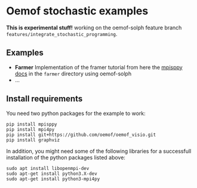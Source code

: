 # Oemof stochastic examples  

**This is experimental stuff!** working on the oemof-solph
feature branch `features/integrate_stochastic_programming`.


## Examples

* **Farmer** Implementation of the framer tutorial from here the
[mpisppy docs](https://mpi-sppy.readthedocs.io/en/latest/examples.html) in
the `farmer` directory using oemof-solph
* ...


## Install requirements


You need two python packages for the example to work:

```
pip install mpisppy
pip install mpi4py
pip install git+https://github.com/oemof/oemof_visio.git
pip install graphviz
```

In addition, you might need some of the following libraries for a successfull installation of the python packages listed above:

```
sudo apt install libopenmpi-dev
sudo apt-get install python3.X-dev
sudo apt-get install python3-mpi4py
```
